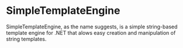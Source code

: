 # SimpleTemplateEngine
SimpleTemplateEngine, as the name suggests, is a simple string-based template engine for .NET that alows easy creation and manipulation of string templates.
